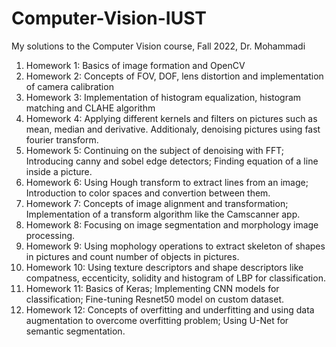# Computer-Vision-IUST
My solutions to the Computer Vision course, Fall 2022, Dr. Mohammadi

1. Homework 1: Basics of image formation and OpenCV
2. Homework 2: Concepts of FOV, DOF, lens distortion and implementation of camera calibration
3. Homework 3: Implementation of histogram equalization, histogram matching and CLAHE algorithm
4. Homework 4: Applying different kernels and filters on pictures such as mean, median and derivative. Additionaly, denoising pictures using fast fourier transform.
5. Homework 5: Continuing on the subject of denoising with FFT; Introducing canny and sobel edge detectors; Finding equation of a line inside a picture.
6. Homework 6: Using Hough transform to extract lines from an image; Introduction to color spaces and convertion between them.
7. Homework 7: Concepts of image alignment and transformation; Implementation of a transform algorithm like the Camscanner app.
8. Homework 8: Focusing on image segmentation and morphology image processing.
9. Homework 9: Using mophology operations to extract skeleton of shapes in pictures and count number of objects in pictures.
10. Homework 10: Using texture descriptors and shape descriptors like compatness, eccenticity, solidity and histogram of LBP for classification.
11. Homework 11: Basics of Keras; Implementing CNN models for classification; Fine-tuning Resnet50 model on custom dataset.
12. Homework 12: Concepts of overfitting and underfitting and using data augmentation to overcome overfitting problem; Using U-Net for semantic segmentation.
